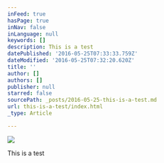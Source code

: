 ```yaml
---
inFeed: true
hasPage: true
inNav: false
inLanguage: null
keywords: []
description: This is a test
datePublished: '2016-05-25T07:33:33.759Z'
dateModified: '2016-05-25T07:32:20.620Z'
title: ''
author: []
authors: []
publisher: null
starred: false
sourcePath: _posts/2016-05-25-this-is-a-test.md
url: this-is-a-test/index.html
_type: Article

---
```

![](https://the-grid-user-content.s3-us-west-2.amazonaws.com/9fefe978-575d-4763-98cc-6157033dd78c.jpg)

This is a test